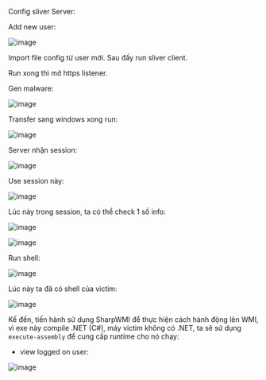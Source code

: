 Config sliver Server:

Add new user:

![image](https://github.com/NVex0/Kiem_thu_va_danh_gia_ATHT/assets/113530029/8e72ab7b-1754-4dfc-9063-c46ee0dff641)

Import file config từ user mới. Sau đấy run sliver client. 

Run xong thì mở https listener.

Gen malware:

![image](https://github.com/NVex0/Kiem_thu_va_danh_gia_ATHT/assets/113530029/71d43e56-105b-4aaf-a650-108fcd70b0fc)

Transfer sang windows xong run:

![image](https://github.com/NVex0/Kiem_thu_va_danh_gia_ATHT/assets/113530029/1f0ed6f4-bd83-4c22-90c2-6149ec3b421f)

Server nhận session:

![image](https://github.com/NVex0/Kiem_thu_va_danh_gia_ATHT/assets/113530029/2f330f5a-ebe3-4c00-9309-f2766b2698e3)

Use session này:

![image](https://github.com/NVex0/Kiem_thu_va_danh_gia_ATHT/assets/113530029/1d9a0ab8-8384-4894-b528-6f41eadfbfc1)

Lúc này trong session, ta có thể check 1 số info:

![image](https://github.com/NVex0/Kiem_thu_va_danh_gia_ATHT/assets/113530029/0bc8d795-7440-490c-bc42-e8c3df2acb08)

![image](https://github.com/NVex0/Kiem_thu_va_danh_gia_ATHT/assets/113530029/5b9e1441-deaa-41f8-bc8d-2f2686dada2d)

Run shell:

![image](https://github.com/NVex0/Kiem_thu_va_danh_gia_ATHT/assets/113530029/74877965-6662-40c2-9545-1be97036cb5e)

Lúc này ta đã có shell của victim:

![image](https://github.com/NVex0/Kiem_thu_va_danh_gia_ATHT/assets/113530029/a12a575e-9b2a-4b04-9204-c8b60bb773b0)

Kế đến, tiến hành sử dụng SharpWMI để thực hiện cách hành động lên WMI, vì exe này compile .NET (C#), máy victim không có .NET, ta sẽ sử dụng `execute-assembly` để cung cấp runtime cho nó chạy:

+ view logged on user:

![image](https://github.com/NVex0/Kiem_thu_va_danh_gia_ATHT/assets/113530029/7766ba01-cb8a-491b-b8d3-ab140c4fc0c4)

